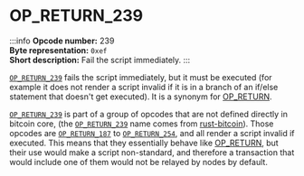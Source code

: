# OP_RETURN_239
:::info
**Opcode number:** 239  
**Byte representation:** `0xef`  
**Short description:** Fail the script immediately.
:::

[`OP_RETURN_239`](./OP_RETURN_239.md) fails the script immediately, but it must be executed (for example it does not render a script invalid if it is in a branch of an if/else statement that doesn't get executed). It is a synonym for [OP_RETURN](./OP_RETURN.md).

[`OP_RETURN_239`](./OP_RETURN_239.md) is part of a group of opcodes that are not defined directly in bitcoin core, (the [`OP_RETURN_239`](./OP_RETURN_239.md) name comes from [rust-bitcoin](https://docs.rs/bitcoin/latest/src/bitcoin/blockdata/opcodes.rs.html)). Those opcodes are [`OP_RETURN_187`](./OP_RETURN_187.md) to [`OP_RETURN_254`](./OP_RETURN_254.md), and all render a script invalid if executed. This means that they essentially behave like [OP_RETURN](./OP_RETURN.md), but their use would make a script non-standard, and therefore a transaction that would include one of them would not be relayed by nodes by default.
